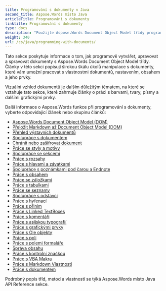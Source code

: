 ```yaml
---
title: Programování s dokumenty v Java
second_title: Aspose.Words místo Java
articleTitle: Programování s dokumenty
linktitle: Programování s dokumenty
type: docs
description: "Použijte Aspose.Words Document Object Model třídy programově vytvářet, upravovat a spravovat dokumenty s Java. Práce s vlastnostmi dokumentů, nastavením a obsahem, stejně jako s vzhledem dokumentu prostřednictvím správy barev, tvarů, písem a jiné grafiky."
weight: 340
url: /cs/java/programming-with-documents/
---
```


Tato sekce poskytuje informace o tom, jak programově vytvářet, upravovat a spravovat dokumenty s Aspose.Words Document Object Model třídy. Články v této sekci popisují širokou škálu úkolů manipulace s dokumenty, které vám umožní pracovat s vlastnostmi dokumentů, nastavením, obsahem a jeho prvky.

Vizuální vzhled dokumentů je dalším důležitým tématem, na které se vztahuje tato sekce, které zahrnuje články o práci s barvami, tvary, písmy a dalšími grafickými prvky.

Další informace o Aspose.Words funkce při programování s dokumenty, vyberte odpovídající článek nebo skupinu článků:

- [Aspose.Words Document Object Model (DOM)](/words/cs/java/aspose-words-document-object-model/)
- [Přeložit Markdown až Document Object Model (DOM)](/words/cs/java/translate-markdown-to-document-object-model/)
- [Přehled výstavních dokumentů](/words/cs/java/document-builder-overview/)
- [Spolupráce s dokumentem](/words/cs/java/working-with-document/)
- [Chránit nebo zašifrovat dokument](/words/cs/java/protect-or-encrypt-a-document/)
- [Práce se styly a motivy](/words/java/working-with-styles/)
- [Spolupráce se sekcemi](/words/cs/java/working-with-sections/)
- [Práce s rozsahy](/words/cs/java/working-with-ranges/)
- [Práce s hlavami a závatkami](/words/cs/java/working-with-headers-and-footers/)
- [Spolupráce s poznámkami pod čarou a Endnote](/words/cs/java/working-with-footnote-and-endnote/)
- [Práce s obsahem](/words/cs/java/working-with-table-of-contents/)
- [Práce se záložkami](/words/cs/java/working-with-bookmarks/)
- [Práce s tabulkami](/words/cs/java/working-with-tables/)
- [Práce se seznamy](/words/cs/java/working-with-lists/)
- [Spolupráce s odstavci](/words/cs/java/working-with-paragraphs/)
- [Práce s hyfenací](/words/cs/java/working-with-hyphenation/)
- [Práce s přiním](/words/cs/java/working-with-fonts/)
- [Práce s Linked TextBoxes](/words/cs/java/working-with-linked-textboxes/)
- [Práce s komentáři](/words/cs/java/working-with-comments/)
- [Práce s asijskou typografií](/words/cs/java/working-with-asian-typography/)
- [Práce s grafickými prvky](/words/java/working-with-graphic-elements/)
- [Práce s Ole objekty](/words/cs/java/working-with-ole-objects/)
- [Práce s poli](/words/cs/java/working-with-fields/)
- [Práce s polemi formaláře](/words/cs/java/working-with-form-fields/)
- [Správa obsahu](/words/java/contents-management/)
- [Práce s kontrolní značkou](/words/cs/java/working-with-control-characters/)
- [Práce s VBA Makra](/words/cs/java/working-with-vba-macros/)
- [Práce s Markdown Vlastnosti](/words/cs/java/working-with-markdown-features/)
- [Práce s dokumentem](/words/cs/java/working-with-text-document/)

Podrobný popis tříd, metod a vlastností se týká Aspose.Words místo Java API Reference sekce.